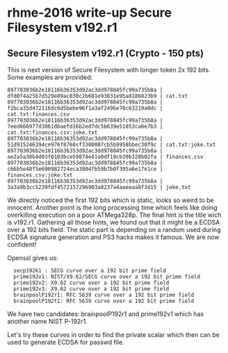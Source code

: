 # rhme-2016 write-up Secure Filesystem v192.r1

<a name="securefs192r1"></a>
## Secure Filesystem v192.r1 (Crypto - 150 pts)

This is next version of Secure Filesystem with longer token 2x 192 bits.
Some examples are provided:
```
897703036b2e18116b36353d92ac3dd978845fc99a735b8a |
dfd0f4a25b7d529e89ac030c2b681e93831e95a8186823b9 | cat.txt
897703036b2e18116b36353d92ac3dd978845fc99a735b8a |
f2bca35d472116dc6d5bebe96f1a3af249be78c63219a0dc | cat.txt:finances.csv
897703036b2e18116b36353d92ac3dd978845fc99a735b8a |
7eed666977d3861dbaefd16b2ed7dc5b639e51853ca6e7b3 | cat.txt:finances.csv:joke.txt
897703036b2e18116b36353d92ac3dd978845fc99a735b8a |
51d915246394ce976f8768cf3300087cb5b9958bbec30f9c | cat.txt:joke.txt
897703036b2e18116b36353d92ac3dd978845fc99a735b8a |
ae2a5a38b4d03f0103bce59874e41a0df19cb39b328b02fa | finances.csv
897703036b2e18116b36353d92ac3dd978845fc99a735b8a |
c66b5e48f5e600982724eca3804fb59b7b0f395a6e17e1ce | finances.csv:joke.txt
897703036b2e18116b36353d92ac3dd978845fc99a735b8a |
3a3a9b3cc5239fdf4572157296903a0237a4aaeeaa8f3d15 | joke.txt
```

We directly noticed the first 192 bits which is static, looks so weird to be 
innocent. Another point is the long processing time which feels like doing 
overkilling execution on a poor ATMega328p. The final hint is the title wich is
v192.r1. 
Gathering all those hints, we found out that it might be a ECDSA over a 
192 bits field. The static part is depending on a random used during ECDSA 
signature generation and PS3 hacks makes it famous. We are now confident!

Openssl gives us:
``` 
  secp192k1 : SECG curve over a 192 bit prime field
  prime192v1: NIST/X9.62/SECG curve over a 192 bit prime field
  prime192v2: X9.62 curve over a 192 bit prime field
  prime192v3: X9.62 curve over a 192 bit prime field
  brainpoolP192r1: RFC 5639 curve over a 192 bit prime field
  brainpoolP192t1: RFC 5639 curve over a 192 bit prime field
```

We have two candidates: brainpoolP192r1 and prime192v1 which has another name 
NIST P-192r1.

Let's try these curves in order to find the private scalar which then can be 
used to generate ECDSA for passwd file.
